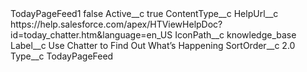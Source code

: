 <?xml version="1.0" encoding="UTF-8"?>
<CustomMetadata xmlns="http://soap.sforce.com/2006/04/metadata" xmlns:xsi="http://www.w3.org/2001/XMLSchema-instance" xmlns:xsd="http://www.w3.org/2001/XMLSchema">
    <label>TodayPageFeed1</label>
    <protected>false</protected>
    <values>
        <field>Active__c</field>
        <value xsi:type="xsd:boolean">true</value>
    </values>
    <values>
        <field>ContentType__c</field>
        <value xsi:nil="true"/>
    </values>
    <values>
        <field>HelpUrl__c</field>
        <value xsi:type="xsd:string">https://help.salesforce.com/apex/HTViewHelpDoc?id=today_chatter.htm&amp;language=en_US</value>
    </values>
    <values>
        <field>IconPath__c</field>
        <value xsi:type="xsd:string">knowledge_base</value>
    </values>
    <values>
        <field>Label__c</field>
        <value xsi:type="xsd:string">Use Chatter to Find Out What’s Happening</value>
    </values>
    <values>
        <field>SortOrder__c</field>
        <value xsi:type="xsd:double">2.0</value>
    </values>
    <values>
        <field>Type__c</field>
        <value xsi:type="xsd:string">TodayPageFeed</value>
    </values>
</CustomMetadata>
